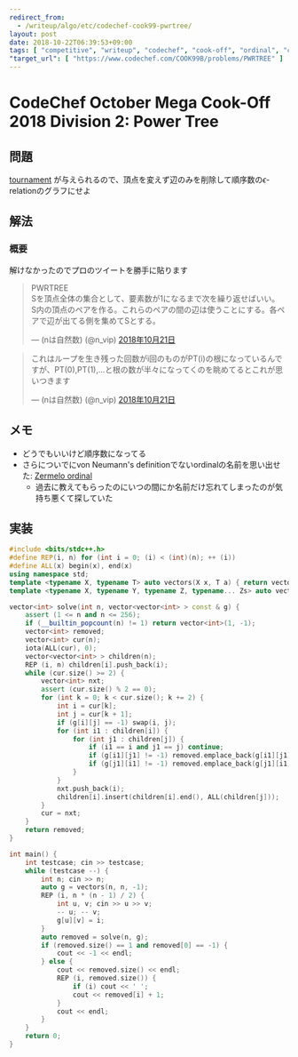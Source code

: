 ```yaml
---
redirect_from:
  - /writeup/algo/etc/codechef-cook99-pwrtree/
layout: post
date: 2018-10-22T06:39:53+09:00
tags: [ "competitive", "writeup", "codechef", "cook-off", "ordinal", "construction" ]
"target_url": [ "https://www.codechef.com/COOK99B/problems/PWRTREE" ]
---
```


# CodeChef October Mega Cook-Off 2018 Division 2: Power Tree

## 問題

[tournament](https://en.wikipedia.org/wiki/Tournament_(graph_theory)) が与えられるので、頂点を変えず辺のみを削除して順序数の$\epsilon$-relationのグラフにせよ

## 解法

### 概要

解けなかったのでプロのツイートを勝手に貼ります

<blockquote class="twitter-tweet" data-lang="ja"><p lang="ja" dir="ltr">PWRTREE<br>Sを頂点全体の集合として、要素数が1になるまで次を繰り返せばいい。<br>S内の頂点のペアを作る。これらのペアの間の辺は使うことにする。各ペアで辺が出てる側を集めてSとする。</p>&mdash; (nは自然数) (@n_vip) <a href="https://twitter.com/n_vip/status/1054078941705584641?ref_src=twsrc%5Etfw">2018年10月21日</a></blockquote>
<script async src="https://platform.twitter.com/widgets.js" charset="utf-8"></script>

<blockquote class="twitter-tweet" data-conversation="none" data-lang="ja"><p lang="ja" dir="ltr">これはループを生き残った回数がi回のものがPT(i)の根になっているんですが、PT(0),PT(1),...と根の数が半々になってくのを眺めてるとこれが思いつきます</p>&mdash; (nは自然数) (@n_vip) <a href="https://twitter.com/n_vip/status/1054081391913127936?ref_src=twsrc%5Etfw">2018年10月21日</a></blockquote>
<script async src="https://platform.twitter.com/widgets.js" charset="utf-8"></script>

## メモ

-   どうでもいいけど順序数になってる
-   さらについでにvon Neumann's definitionでないordinalの名前を思い出せた: [Zermelo ordinal](https://en.wikipedia.org/wiki/Natural_number#Zermelo_ordinals)
    -   過去に教えてもらったのにいつの間にか名前だけ忘れてしまったのが気持ち悪くて探していた

## 実装

``` c++
#include <bits/stdc++.h>
#define REP(i, n) for (int i = 0; (i) < (int)(n); ++ (i))
#define ALL(x) begin(x), end(x)
using namespace std;
template <typename X, typename T> auto vectors(X x, T a) { return vector<T>(x, a); }
template <typename X, typename Y, typename Z, typename... Zs> auto vectors(X x, Y y, Z z, Zs... zs) { auto cont = vectors(y, z, zs...); return vector<decltype(cont)>(x, cont); }

vector<int> solve(int n, vector<vector<int> > const & g) {
    assert (1 <= n and n <= 256);
    if (__builtin_popcount(n) != 1) return vector<int>(1, -1);
    vector<int> removed;
    vector<int> cur(n);
    iota(ALL(cur), 0);
    vector<vector<int> > children(n);
    REP (i, n) children[i].push_back(i);
    while (cur.size() >= 2) {
        vector<int> nxt;
        assert (cur.size() % 2 == 0);
        for (int k = 0; k < cur.size(); k += 2) {
            int i = cur[k];
            int j = cur[k + 1];
            if (g[i][j] == -1) swap(i, j);
            for (int i1 : children[i]) {
                for (int j1 : children[j]) {
                    if (i1 == i and j1 == j) continue;
                    if (g[i1][j1] != -1) removed.emplace_back(g[i1][j1]);
                    if (g[j1][i1] != -1) removed.emplace_back(g[j1][i1]);
                }
            }
            nxt.push_back(i);
            children[i].insert(children[i].end(), ALL(children[j]));
        }
        cur = nxt;
    }
    return removed;
}

int main() {
    int testcase; cin >> testcase;
    while (testcase --) {
        int n; cin >> n;
        auto g = vectors(n, n, -1);
        REP (i, n * (n - 1) / 2) {
            int u, v; cin >> u >> v;
            -- u; -- v;
            g[u][v] = i;
        }
        auto removed = solve(n, g);
        if (removed.size() == 1 and removed[0] == -1) {
            cout << -1 << endl;
        } else {
            cout << removed.size() << endl;
            REP (i, removed.size()) {
                if (i) cout << ' ';
                cout << removed[i] + 1;
            }
            cout << endl;
        }
    }
    return 0;
}
```
